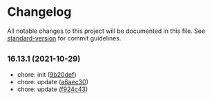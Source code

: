 # Changelog

All notable changes to this project will be documented in this file. See [standard-version](https://github.com/conventional-changelog/standard-version) for commit guidelines.

## <small>16.13.1 (2021-10-29)</small>

* chore: init ([9b20def](https://github.com/sqlwwx/docker-node/commit/9b20def))
* chore: update ([a6aec30](https://github.com/sqlwwx/docker-node/commit/a6aec30))
* chore: update ([f924c43](https://github.com/sqlwwx/docker-node/commit/f924c43))
